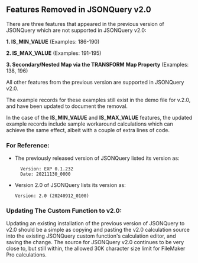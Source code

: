 ## Features Removed in JSONQuery v2.0 

There are three features that appeared in the previous version of JSONQuery which are not supported in JSONQuery v2.0:

**1. IS_MIN_VALUE** (Examples: 186-190)
      

**2. IS_MAX_VALUE** (Examples: 191-195)
      

**3. Secondary/Nested Map via the TRANSFORM Map Property** (Examples: 138, 196)

All other features from the previous version are supported in JSONQuery v2.0.

The example records for these examples still exist in the demo file for v.2.0, and have been updated to document the removal.

In the case of the **IS_MIN_VALUE** and **IS_MAX_VALUE** features, the updated example records include sample workaround calculations which can achieve the same effect, albeit with a couple of extra lines of code.

### For Reference:

- The previously released version of JSONQuery listed its version as:
  ```
    Version: EXP 0.1.232
    Date: 20211130_0000
  ```

- Version 2.0 of JSONQuery lists its version as:
  ```
  Version: 2.0 (20240912_0100)
  ```

### Updating The Custom Function to v2.0:

Updating an existing installation of the previous version of JSONQuery to v2.0 should be a simple as copying and pasting the v2.0 calculation source into the existing JSONQuery custom function's calculation editor, and saving the change.  The source for JSONQuery v2.0 continues to be very close to, but still within, the allowed 30K character size limit for FileMaker Pro calculations.

  
